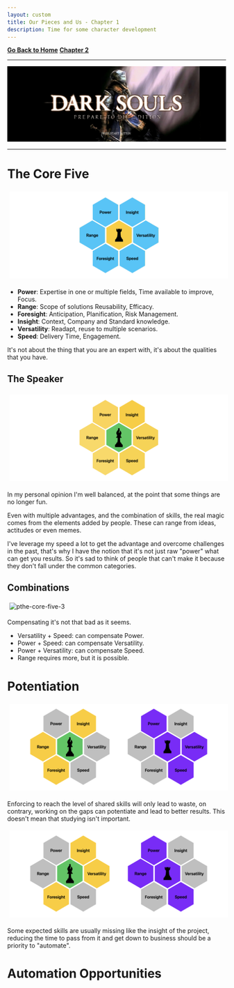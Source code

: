 ```yaml
---
layout: custom
title: Our Pieces and Us - Chapter 1
description: Time for some character development
---
```


<!--- https://darksouls.wiki.fextralife.com/Character+Information --->

<div class="nav-buttons">
  <a href="/pages/thesis-the-core-five" class="custom-button right"><strong>Go Back to Home</strong></a>
  <a href="/pages/thesis-the-core-five-2" class="custom-button left"><strong>Chapter 2</strong></a>
</div>


---

<img class="myImg" src="../images/interviews/main-menu.png" alt="main-menu" style="cursor: pointer;">

---

# The Core Five

<img class="myImg" src="../images/thesis/the-core-five-1.png" alt="pthe-core-five-1" style="border: 0px solid #000; border-radius: 4px; padding: 5px; cursor: pointer;">

- **Power**: Expertise in one or multiple fields, Time available to improve, Focus.
- **Range**: Scope of solutions Reusability, Efficacy.
- **Foresight**: Anticipation, Planification, Risk Management.
- **Insight**: Context, Company and Standard knowledge.
- **Versatility**: Readapt, reuse to multiple scenarios.
- **Speed**: Delivery Time,  Engagement.


It's not about the thing that you are an expert with, it's about the qualities that you have.

## The Speaker

<img class="myImg" src="../images/thesis/the-core-five-2.png" alt="pthe-core-five-2" style="border: 0px solid #000; border-radius: 4px; padding: 5px; cursor: pointer;">

In my personal opinion I'm well balanced, at the point that some things are no longer fun. 

Even with multiple advantages, and the combination of skills, the real magic comes from the elements added by people. These can range from ideas, actitudes or even memes.

I've leverage my speed a lot to get the advantage and overcome challenges in the past, that's why I have the notion that it's not just raw "power" what can get you results. So it's sad to think of people that can't make it because they don't fall under the common categories.

## Combinations

<img class="myImg" src="../images/thesis/the-core-five-3.png" alt="pthe-core-five-3" style="border: 0px solid #000; border-radius: 4px; padding: 5px; cursor: pointer;">

Compensating it's not that bad as it seems.

- Versatility + Speed: can compensate Power.
- Power + Speed: can compensate Versatility.
- Power + Versatility: can compensate Speed.
- Range requires more, but it is possible.


# Potentiation

<img class="myImg" src="../images/thesis/the-core-five-4a.png" alt="pthe-core-five-4a" style="border: 0px solid #000; border-radius: 0px; padding: 5px; cursor: pointer;">

Enforcing to reach the level of shared skills will only lead to waste, on contrary, working on the gaps can potentiate and lead to better results. This doesn't mean that studying isn't important.

<img class="myImg" src="../images/thesis/the-core-five-4b.png" alt="pthe-core-five-4b" style="border: 0px solid #000; border-radius: 4px; padding: 5px; cursor: pointer;">

Some expected skills are usually missing like the insight of the project, reducing the time to pass from it and get down to business should be a priority to "automate".

# Automation Opportunities




